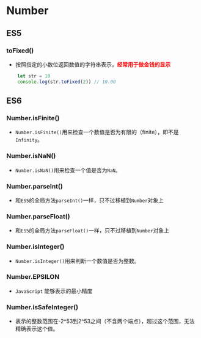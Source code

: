 # Number
## ES5
### toFixed()
- 按照指定的小数位返回数值的字符串表示，<font color='red'><b>经常用于做金钱的显示</b></font>
```js
    let str = 10
    console.log(str.toFixed(2)) // 10.00 
```

## ES6
### Number.isFinite()
- `Number.isFinite()`用来检查一个数值是否为有限的（finite），即不是`Infinity`。
  

### Number.isNaN()
- `Number.isNaN()`用来检查一个值是否为`NaN`。

### Number.parseInt()
- 和`ES5`的全局方法`parseInt()`一样，只不过移植到`Number`对象上

### Number.parseFloat()
- 和`ES5`的全局方法`parseFloat()`一样，只不过移植到`Number`对象上

### Number.isInteger()
- `Number.isInteger()`用来判断一个数值是否为整数。

### Number.EPSILON
- `JavaScript` 能够表示的最小精度

### Number.isSafeInteger()
- 表示的整数范围在-2^53到2^53之间（不含两个端点），超过这个范围，无法精确表示这个值。








<style>
#app .theme-default-content {
    max-width: 1200px;
}
</style>
